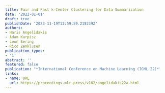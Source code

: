```yaml
---
title: Fair and Fast k-Center Clustering for Data Summarization
date: '2022-01-01'
draft: true
publishDate: '2023-11-19T13:59:59.218239Z'
authors:
- Haris Angelidakis
- Adam Kurpisz
- Leon Sering
- Rico Zenklusen
publication_types:
- '1'
abstract: ''
featured: false
publication: "*International Conference on Machine Learning (ICML'22)*"
links:
- name: URL
  url: https://proceedings.mlr.press/v162/angelidakis22a.html
---
```


